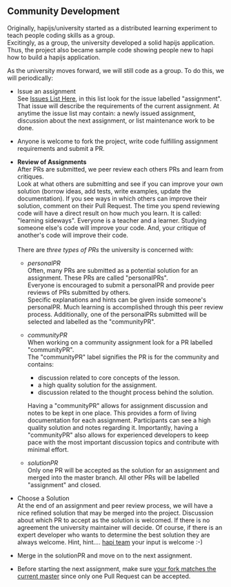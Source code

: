 ## Community Development

Originally, hapijs/university started as a distributed learning experiment to teach people coding skills as a group.  
Excitingly, as a group, the university developed a solid hapijs application. Thus, the project also became sample code 
showing people new to hapi how to build a hapijs application. 

As the university moves forward, we will still code as a group.
To do this, we will periodically:

* Issue an assignment<br/>
  See [Issues List Here](https://github.com/hapijs/university/issues), in this list look 
  for the issue labelled "assignment". That issue will describe the requirements of 
  the current assignment.  At anytime the issue list may contain: a newly issued 
  assignment, discussion about the next assignment, or list maintenance work to be done.
* Anyone is welcome to fork the project, write code fulfilling assignment requirements and submit a PR.
* **Review of Assignments** <br/>
  After PRs are submitted, we peer review each others PRs and learn from critiques.<br/>
  Look at what others are submitting and see if you can improve your own solution (borrow ideas, add tests, write examples, update the documentation).  If you see ways in which others can improve their solution, comment on their Pull Request. The time you spend reviewing code
will have a direct result on how much you learn. It is called: "learning sideways". Everyone is a teacher and a learner. Studying someone else's code will improve your code. And, your critique of another's code will improve their code.<br/><br/>
  There are *three types of PRs* the university is concerned with:
  * *personalPR*<br/>
    Often, many PRs are submitted as a potential solution for an assignment. These PRs are called "personalPRs".  
    Everyone is encouraged to submit a personalPR and provide peer reviews of PRs submitted by others.  
    Specific explanations and hints can be given inside someone's personalPR. Much learning is accomplished
    through this peer review process. Additionally, one of the personalPRs submitted will be selected and labelled as the "communityPR". 

  * *communityPR*<br/>
    When working on a community assignment look for a PR labelled "communityPR".  
    The "communityPR" label signifies the PR is for the community and contains: 
    - discussion related to core concepts of the lesson.
    - a high quality solution for the assignment. 
    - discussion related to the thought process behind the solution.  

    Having a "communityPR" allows for assignment discussion and notes to be kept in one place. This provides a form of 
    living documentation for each assignment.  Participants can see a high quality solution and notes regarding it. 
    Importantly, having a "communityPR" also allows for experienced developers to keep pace with the most important discussion topics and 
    contribute with minimal effort.  

  * *solutionPR*<br/>
  Only one PR will be accepted as the solution for an assignment and merged into the master branch.  All other PRs will be labelled 
  "assignment" and closed. 

* Choose a Solution<br/>
  At the end of an assignment and peer review process, we will have a nice refined solution that may be merged into the project.
  Discussion about which PR to accept as the solution is welcomed. If there is no agreement the university maintainer will decide.
  Of course, if there is an expert developer who wants to determine the best solution they are always welcome. Hint, hint.... [hapi team](https://github.com/orgs/hapijs/people) your
  input is welcome :-)
* Merge in the solutionPR and move on to the next assignment.
* Before starting the next assignment, make sure [your fork matches the current master](git.md) since only one Pull Request can be accepted.
